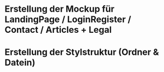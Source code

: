# Erstellung der Mockup für LandingPage / LoginRegister / Contact / Articles + Legal
# Erstellung der Stylstruktur (Ordner & Datein)



